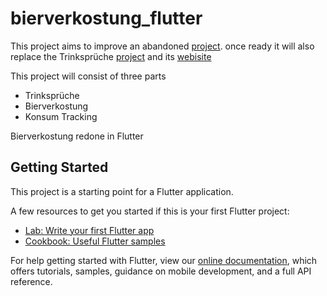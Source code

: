 # bierverkostung_flutter
This project aims to improve an abandoned [project](https://bitbucket.org/jufickel/bierverkostung).
once ready it will also replace the Trinksprüche [project](https://gitlab.rimikis.de/Leptopoda/trinksprueche) and its [webisite](https://saufen.rimikis.de)

This project will consist of three parts
 - Trinksprüche
 - Bierverkostung
 - Konsum Tracking

Bierverkostung redone in Flutter

## Getting Started

This project is a starting point for a Flutter application.

A few resources to get you started if this is your first Flutter project:

- [Lab: Write your first Flutter app](https://flutter.dev/docs/get-started/codelab)
- [Cookbook: Useful Flutter samples](https://flutter.dev/docs/cookbook)

For help getting started with Flutter, view our
[online documentation](https://flutter.dev/docs), which offers tutorials,
samples, guidance on mobile development, and a full API reference.

